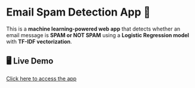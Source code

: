 # Email Spam Detection App 🚀

This is a **machine learning-powered web app** that detects whether an email message is **SPAM or NOT SPAM** using a **Logistic Regression model** with **TF-IDF vectorization**.

## 🖥️ Live Demo
[Click here to access the app](https://emailspamdetection630.streamlit.app/)
